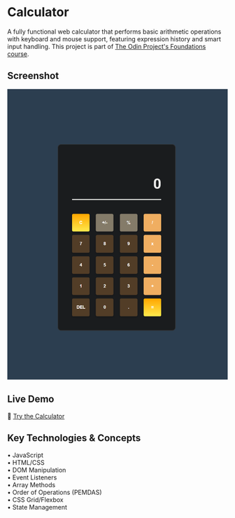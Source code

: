 # Calculator
A fully functional web calculator that performs basic arithmetic operations with keyboard and mouse support, featuring expression history and smart input handling. This project is part of [The Odin Project's Foundations course](https://www.theodinproject.com/lessons/foundations-calculator).

## Screenshot
<div align="center">
  <img src="images/demo.png" alt="Calculator Demo">
</div>

## Live Demo
🧮 [Try the Calculator](https://ar1ze.github.io/odin-calculator/)

## Key Technologies & Concepts
• JavaScript  
• HTML/CSS  
• DOM Manipulation  
• Event Listeners  
• Array Methods  
• Order of Operations (PEMDAS)  
• CSS Grid/Flexbox  
• State Management